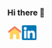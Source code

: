 ### Hi there 👋

<a href="https://mariogmesquita.com/"><img align="left" width="30px" src="https://github.com/GambuzX/GambuzX/raw/master/icons/home.png" alt="GambuzX's website" ></a>

<a href="https://www.linkedin.com/in/mariogilmesquita"><img align="left" width="30px" src="https://github.com/GambuzX/GambuzX/raw/master/icons/linkedin.png" alt="GambuzX's linkedIn" ></a>

<!--
**GambuzX/GambuzX** is a ✨ _special_ ✨ repository because its `README.md` (this file) appears on your GitHub profile.

Here are some ideas to get you started:

- 🔭 I’m currently working on ...
- 🌱 I’m currently learning ...
- 👯 I’m looking to collaborate on ...
- 🤔 I’m looking for help with ...
- 💬 Ask me about ...
- 📫 How to reach me: ...
- 😄 Pronouns: ...
- ⚡ Fun fact: ...
-->
